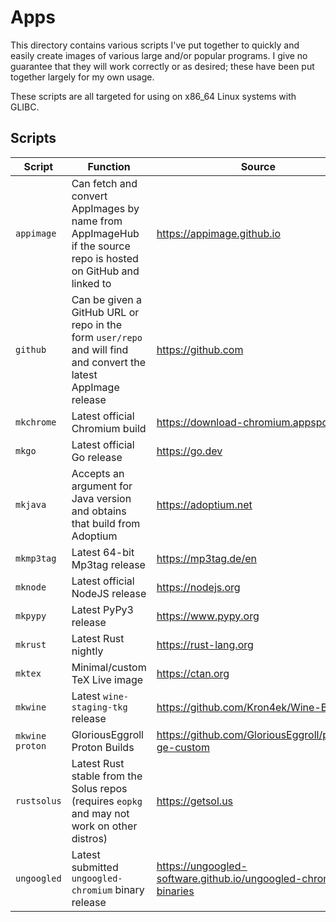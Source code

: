 # Apps

This directory contains various scripts I've put together to quickly and easily create
images of various large and/or popular programs. I give no guarantee that they will
work correctly or as desired; these have been put together largely for my own usage.

These scripts are all targeted for using on x86_64 Linux systems with GLIBC.

## Scripts

Script | Function | Source
--- | --- | ---
`appimage ` | Can fetch and convert AppImages by name from AppImageHub if the source repo is hosted on GitHub and linked to | <https://appimage.github.io>
`github   ` | Can be given a GitHub URL or repo in the form `user/repo` and will find and convert the latest AppImage release | <https://github.com>
`mkchrome ` | Latest official Chromium build | <https://download-chromium.appspot.com>
`mkgo     ` | Latest official Go release | <https://go.dev>
`mkjava   ` | Accepts an argument for Java version and obtains that build from Adoptium | <https://adoptium.net>
`mkmp3tag ` | Latest 64-bit Mp3tag release | <https://mp3tag.de/en>
`mknode   ` | Latest official NodeJS release | <https://nodejs.org>
`mkpypy   ` | Latest PyPy3 release | <https://www.pypy.org>
`mkrust   ` | Latest Rust nightly | <https://rust-lang.org>
`mktex    ` | Minimal/custom TeX Live image | <https://ctan.org>
`mkwine   ` | Latest `wine-staging-tkg` release | <https://github.com/Kron4ek/Wine-Builds>
`mkwine proton` | GloriousEggroll Proton Builds | <https://github.com/GloriousEggroll/proton-ge-custom>
`rustsolus` | Latest Rust stable from the Solus repos (requires `eopkg` and may not work on other distros) | <https://getsol.us>
`ungoogled` | Latest submitted `ungoogled-chromium` binary release | <https://ungoogled-software.github.io/ungoogled-chromium-binaries>
